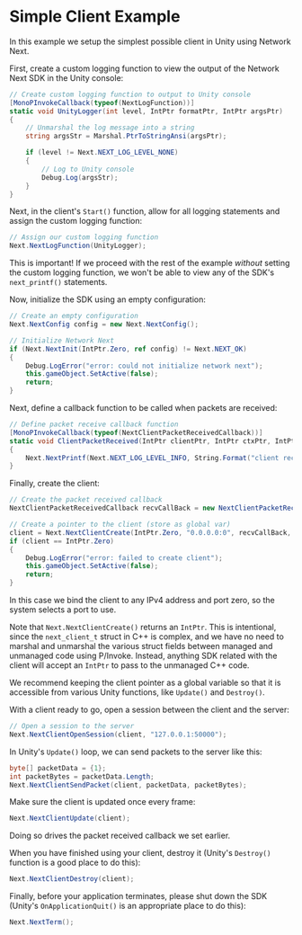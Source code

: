 # Simple Client Example

In this example we setup the simplest possible client in Unity using Network Next.

First, create a custom logging function to view the output of the Network Next SDK in the Unity console:
```csharp
// Create custom logging function to output to Unity console
[MonoPInvokeCallback(typeof(NextLogFunction))]
static void UnityLogger(int level, IntPtr formatPtr, IntPtr argsPtr)
{
    // Unmarshal the log message into a string
    string argsStr = Marshal.PtrToStringAnsi(argsPtr);

    if (level != Next.NEXT_LOG_LEVEL_NONE)
    {
        // Log to Unity console
        Debug.Log(argsStr);
    }
}
```

Next, in the client's `Start()` function, allow for all logging statements and assign the custom logging function:
```csharp
// Assign our custom logging function
Next.NextLogFunction(UnityLogger);
```

This is important! If we proceed with the rest of the example _without_ setting the custom logging function, we won't be able to view any of the SDK's `next_printf()` statements.

Now, initialize the SDK using an empty configuration:
```csharp
// Create an empty configuration
Next.NextConfig config = new Next.NextConfig();

// Initialize Network Next
if (Next.NextInit(IntPtr.Zero, ref config) != Next.NEXT_OK)
{
    Debug.LogError("error: could not initialize network next");
    this.gameObject.SetActive(false);
    return;
}
```

Next, define a callback function to be called when packets are received:
```csharp
// Define packet receive callback function
[MonoPInvokeCallback(typeof(NextClientPacketReceivedCallback))]
static void ClientPacketReceived(IntPtr clientPtr, IntPtr ctxPtr, IntPtr fromPtr, IntPtr packetDataPtr, int packetBytes)
{
    Next.NextPrintf(Next.NEXT_LOG_LEVEL_INFO, String.Format("client received packet from server ({0} bytes)", packetBytes));
}
```

Finally, create the client:
```csharp
// Create the packet received callback
NextClientPacketReceivedCallback recvCallBack = new NextClientPacketReceivedCallback(ClientPacketReceived);

// Create a pointer to the client (store as global var)
client = Next.NextClientCreate(IntPtr.Zero, "0.0.0.0:0", recvCallBack, null);
if (client == IntPtr.Zero)
{
    Debug.LogError("error: failed to create client");
    this.gameObject.SetActive(false);
    return;
}
```
In this case we bind the client to any IPv4 address and port zero, so the system selects a port to use.

Note that `Next.NextClientCreate()` returns an `IntPtr`. This is intentional, since the `next_client_t` struct in C++ is complex, and we have no need to marshal and unmarshal the various struct fields between managed and unmanaged code using P/Invoke. Instead, anything SDK related with the client will accept an `IntPtr` to pass to the unmanaged C++ code.

We recommend keeping the client pointer as a global variable so that it is accessible from various Unity functions, like `Update()` and `Destroy()`.

With a client ready to go, open a session between the client and the server:
```csharp
// Open a session to the server
Next.NextClientOpenSession(client, "127.0.0.1:50000");
```

In Unity's `Update()` loop, we can send packets to the server like this:
```csharp
byte[] packetData = {1};
int packetBytes = packetData.Length;
Next.NextClientSendPacket(client, packetData, packetBytes);
```

Make sure the client is updated once every frame:
```csharp
Next.NextClientUpdate(client);
```
Doing so drives the packet received callback we set earlier.

When you have finished using your client, destroy it (Unity's `Destroy()` function is a good place to do this):
```csharp
Next.NextClientDestroy(client);
```

Finally, before your application terminates, please shut down the SDK (Unity's `OnApplicationQuit()` is an appropriate place to do this):
```csharp
Next.NextTerm();
```
